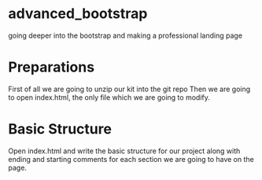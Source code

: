 # advanced_bootstrap
going deeper into the bootstrap and making a professional landing page

# Preparations
First of all we are going to unzip our kit into the git repo
Then we are going to open index.html, the only file which we are going to modify.

# Basic Structure
Open index.html and write the basic structure for our project along with ending and starting 
comments for each section we are going to have on the page.
